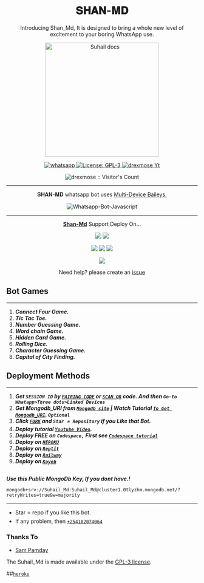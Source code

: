  <h1 align="center"> 𝐒𝐇𝐀𝐍-𝐌𝐃 </h1> 
<p align="center"> Introducing Shan_Md, It is designed to bring a whole new level of excitement to your boring WhatsApp use. </p>

<p align="center">
  <a href="https://youtube.com/@drexmose">
        <img alt="Suhail docs" height="300" src="https://telegra.ph/file/ec9bc5038601821f2eb84.jpg">
  </a>
</p>
    
   
   
<p align="center">
  <a href="https://wa.me/+254102074064?text=Hi+Bro--+I+Need+Help.+I+messaged+you+from+Shan-Md+Repo" target="_blank">
    <img alt="whatsapp" src="https://img.shields.io/badge/ Whatsapp -25D366?style=for-the-badge&logo=whatsapp&logoColor=white" />
  </a>
  <a aria-label="Shan_Md is free to use" href="https://github.com/drexmose/Shan-Md/blob/main/LICENCE" target="_blank">
    <img alt="License: GPL-3" src="https://badges.frapsoft.com/os/gpl/gpl.png?v=103)](https://opensource.org/licenses/GPL-3.0/" target="_blank" />
  </a>
  <a aria-label="Shan_Md is free to use" href="https://youtube.com/@drexmose" target="_blank">
    <img alt="drexmose Yt" src="https://img.shields.io/youtube/channel/subscribers/UCU071AMRqcd5mfTdCgJFwPg" target="_blank" />
  </a>

</p>
<p align="center"><img src="https://profile-counter.glitch.me/{drexmose}/count.svg" alt="drexmose :: Visitor's Count" /></p>

---




<p align="center">  𝐒𝐇𝐀𝐍-𝐌𝐃 whatsapp bot uses
  <a href="https://github.com/adiwajshing/Baileys">Multi-Device Baileys.</a>
</p>
<p align="center">
  <img title="Whatsapp-Bot-Javascript" src="https://img.shields.io/badge/Javascript-363303?style=for-the-badge&logo=javascript&logoColor=c6c631"></img>
</p>

---

<p align="center">
  <a href="https://github.com/drexmose/Shan-Md"><b>Shan-Md</b></a> Support Deploy On...
</p>

<p align="center">
  <a href="https://github.com/SuhailTechInfo/Suhail-Md/blob/main/temp/deploy-on-vps.md"><img src="https://img.shields.io/badge/self hosting-3d1513?style=for-the-badge&logo=serverless&logoColor=FD5750"></a>
  <a href="https://railway.app/template/GZOvIe?referralCode=wVDLrh"><img src="https://img.shields.io/badge/railway-3e164f?style=for-the-badge&logo=railway&logoColor=0B0D0E"></a>
</p>
<p align="center">
  <a href="https://shan-web01.vercel.app/deploy.html"><img src="https://img.shields.io/badge/heroku-9d7acc?style=for-the-badge&logo=heroku&logoColor=430098"></a>
  <a href="https://suhail-web01.vercel.app/replit.html"><img src="https://img.shields.io/badge/replit-253c99?style=for-the-badge&logo=replit&logoColor=F26207"></a>
  <a href="https://app.koyeb.com/apps/deploy?type=git&repository=github.com/drexmose/Shan-Md&branch=main&env[SESSION_ID]&env[OWNER_NUMBER]=254102074064&env[MONGODB_URI]&&env[OWNER_NAME]=Shan&env[KOYEB_API]&env[PREFIX]=&env[WAPRESENCE]&env[AUTO_READ_STATUS]=true&env[DISABLE_PM]=false&env[PACK_AUTHER]=𝐒𝐇𝐀𝐍-𝐌𝐃&env[PACK_NAME]=+©©𝐝𝐫𝐞𝐱_𝐦𝐨𝐬𝐞⸙'&env[STYLE]=0&env[MODE]=private&env[READ_MESSAGE]=false&env[THEME]=SUHAIL&env[WARN_COUNT]=3&env[BLOCK_JID]=null&env[TIME_ZONE]=Africa/Kenya&name=shan-md&env[KOYEB_NAME]=suhail-md&env[SUDO]=null&env[THUMB_IMAGE]=https://i.imgur.com/tODY8OM.jpeg"><img src="https://img.shields.io/badge/koyeb-033604?style=for-the-badge&logo=koyeb&logoColor=white"></a>
</p>
<p align="center">
  <a href="https://youtu.be/3NdJb6_1cJM"><img src="https://img.shields.io/badge/CodeSpace-green?colorA=%23ff000&colorB=%23017e40&style=for-the-badge&logo=git&logoColor=white"></a>
</p>
<p align="center">Need help? please create an <a href="https://github.com/drexmose/Shan-Md/issues">issue</a></p>

 



## Bot Games
---
1. ***Connect Four Game.***
2.  ***Tic Tac Toe.***
3.  ***Number Guessing Game.***
4.  ***Word chain Game.***
5.  ***Hidden Card Game.***
6.  ***Rolling Dice.***
7.  ***Character Guessing Game.***
8.  ***Capital of City Finding.***
##


 




  
 
## Deployment Methods
---
1.  ***Get `SESSION ID` by [`PAIRING CODE`](https://replit.com/@SuhailTechInfo/SuhailMdPairingCode?v=1) or [`SCAN QR`](https://replit.com/@SuhailTechInfo/Secktor-Bot) code. And then `Go-to Whatapp>Three dots>Linked Devices`***
2.  ***Get Mongodb_URI from [`Mongodb site`](https://www.mongodb.com/) | Watch Tutorial [`To Get Mongodb_URI`](https://youtu.be/6rnftFl0fAI). `Optional`***
3.  ***Click [`FORK`](https://github.com/drexmose/Shan-Md/fork) and `Star ⭐ Repository` if you Like that Bot.***
4.  ***Deploy tutorial [`Youtube Video`](https://youtu.be/6rnftFl0fAI).***
5.  ***Deploy FREE on `Codespace,` First see [`Codespace tutorial`](https://youtu.be/3NdJb6_1cJM)***
6.  ***Deploy on [`HEROKU`](https://shan-web01.vercel.app/deploy.html)***
7.  ***Deploy on [`Replit`](https://shan-web01.vercel.app/replit.html)***
8.  ***Deploy on [`Railway`](https://railway.app/template/GZOvIe?referralCode=wVDLrh)***
9.  ***Deploy on [`Koyeb`](https://app.koyeb.com/apps/deploy?type=git&repository=github.com/drexmose/Shan-Md&branch=main&env[SESSION_ID]&env[OWNER_NUMBER]=254102074064&env[MONGODB_URI]&&env[OWNER_NAME]=𝐝𝐫𝐞𝐱_𝐦𝐨𝐬𝐞&env[KOYEB_API]&env[PREFIX]=.&env[WAPRESENCE]&env[AUTO_READ_STATUS]=false&env[DISABLE_PM]=false&env[PACK_AUTHER]=𝐒𝐇𝐀𝐍-𝐌𝐃&env[PACK_NAME]=©𝐝𝐫𝐞𝐱_𝐦𝐨𝐬𝐞⸙'&env[STYLE]=0&env[MODE]=private&env[READ_MESSAGE]=false&env[THEME]=SUHAIL&env[WARN_COUNT]=3&env[BLOCK_JID]=null&env[TIME_ZONE]=Africa/Kenya&name=shan-md&env[KOYEB_NAME]=suhail-md&env[SUDO]=null&env[THUMB_IMAGE]=https://i.imgur.com/tODY8OM.jpeg)***
##


***Use this Public MongoDb Key, If you dont have.!***
```
mongodb+srv://Suhail_Md:Suhail_Md@cluster1.0tlyzhm.mongodb.net/?retryWrites=true&w=majority
```
---


- Star ⭐ repo if you like this bot.
- If any problem, then [`+254102074064`](https://wa.me/254102074064)


### Thanks To
- [Sam Pamday](https://github.com/Sampandey001) 


The Suhail_Md is made available under the [GPL-3 license](https://github.com/drexmose/Shan-Md/blob/main/LICENCE).

##[`heroku`]( https://dashboard.heroku.com/new?template=https://github.com/drexmose/Shan-Md)
